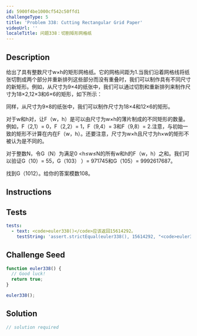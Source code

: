 ```yaml
---
id: 5900f4be1000cf542c50ffd1
challengeType: 5
title: 'Problem 338: Cutting Rectangular Grid Paper'
videoUrl: ''
localeTitle: 问题338：切割矩形网格纸
---
```


## Description
<section id="description">给出了具有整数尺寸w×h的矩形网格纸。它的网格间距为1.当我们沿着网格线将纸张切割成两个部分并重新排列这些部分而没有重叠时，我们可以制作具有不同尺寸的新矩形。例如，从尺寸为9×4的纸张中，我们可以通过切割和重新排列来制作尺寸为18×2,12×3和6×6的矩形，如下所示： <p>同样，从尺寸为9×8的纸张中，我们可以制作尺寸为18×4和12×6的矩形。 </p><p>对于w和h对，让F（w，h）是可以由尺寸为w×h的薄片制成的不同矩形的数量。例如，F（2,1）= 0，F（2,2）= 1，F（9,4）= 3和F（9,8）= 2.注意，与初始一致的矩形不计算在内在F（w，h）。还要注意，尺寸为w×h且尺寸为h×w的矩形不被认为是不同的。 </p><p>对于整数N，令G（N）为满足0 &lt;h≤w≤N的所有w和h的F（w，h）之和。我们可以验证G（10）= 55，G（103） ）= 971745和G（105）= 9992617687。 </p><p>找到G（1012）。给你的答案模数108。 </p></section>

## Instructions
<section id="instructions">
</section>

## Tests
<section id='tests'>

```yml
tests:
  - text: <code>euler338()</code>应该返回15614292。
    testString: 'assert.strictEqual(euler338(), 15614292, "<code>euler338()</code> should return 15614292.");'

```

</section>

## Challenge Seed
<section id='challengeSeed'>

<div id='js-seed'>

```js
function euler338() {
  // Good luck!
  return true;
}

euler338();

```

</div>



</section>

## Solution
<section id='solution'>

```js
// solution required
```
</section>
